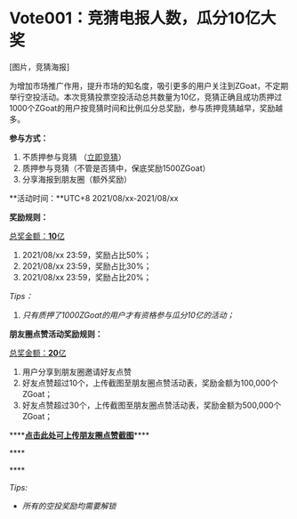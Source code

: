 # Vote001：竞猜电报人数，瓜分10亿大奖



\[图片，竞猜海报\]

为增加市场推广作用，提升市场的知名度，吸引更多的用户关注到ZGoat，不定期举行空投活动。本次竞猜投票空投活动总共数量为10亿，竞猜正确且成功质押过1000个ZGoat的用户按竞猜时间和比例瓜分总奖励，参与质押竞猜越早，奖励越多。

**参与方式：**

1. 不质押参与竞猜 （[立即竞猜](http://zgoat.org)）
2. 质押参与竞猜（不管是否猜中，保底奖励1500ZGoat）
3. 分享海报到朋友圈（额外奖励）

**活动时间：**UTC+8 2021/08/xx-2021/08/xx

**奖励规则：**

[总奖金额：**10**亿](https://zgoat.org)

1. 2021/08/xx 23:59，奖励占比50%；
2. 2021/08/xx 23:59，奖励占比30%；
3. 2021/08/xx 23:59，奖励占比20%；

_Tips：_

1. _只有质押了1000ZGoat的用户才有资格参与瓜分10亿的活动；_



**朋友圈点赞活动奖励规则：**

[总奖金额：**20**亿](https://zgoat.org)

1. 用户分享到朋友圈邀请好友点赞
2. 好友点赞超过10个，上传截图至朋友圈点赞活动表，奖励金额为100,000个ZGoat；
3. 好友点赞超过30个，上传截图至朋友圈点赞活动表，奖励金额为500,000个ZGoat；

\*\*\*\*[**点击此处可上传朋友圈点赞截图**](https://zgoat.org)\*\*\*\*

\*\*\*\*

\*\*\*\*

_Tips:_ 

* _所有的空投奖励均需要解锁_

